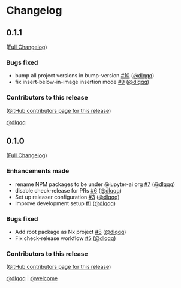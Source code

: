 # Changelog

<!-- <START NEW CHANGELOG ENTRY> -->

## 0.1.1

([Full Changelog](https://github.com/jupyterlab/jupyter-ai/compare/@jupyter-ai/core@0.1.0...e4824ad3f5bfd0fec7701f8c7917cd3305c23269))

### Bugs fixed

- bump all project versions in bump-version [#10](https://github.com/jupyterlab/jupyter-ai/pull/10) ([@dlqqq](https://github.com/dlqqq))
- fix insert-below-in-image insertion mode [#9](https://github.com/jupyterlab/jupyter-ai/pull/9) ([@dlqqq](https://github.com/dlqqq))

### Contributors to this release

([GitHub contributors page for this release](https://github.com/jupyterlab/jupyter-ai/graphs/contributors?from=2023-03-04&to=2023-03-05&type=c))

[@dlqqq](https://github.com/search?q=repo%3Ajupyterlab%2Fjupyter-ai+involves%3Adlqqq+updated%3A2023-03-04..2023-03-05&type=Issues)

<!-- <END NEW CHANGELOG ENTRY> -->

## 0.1.0

([Full Changelog](https://github.com/jupyterlab/jupyter-ai/compare/0d4009ab7cb344f9e7c86b0d77e9f84ccde22382...285682d615bd0dfc5d2598490da3b5943a3c67d7))

### Enhancements made

- rename NPM packages to be under @jupyter-ai org [#7](https://github.com/jupyterlab/jupyter-ai/pull/7) ([@dlqqq](https://github.com/dlqqq))
- disable check-release for PRs [#6](https://github.com/jupyterlab/jupyter-ai/pull/6) ([@dlqqq](https://github.com/dlqqq))
- Set up releaser configuration [#3](https://github.com/jupyterlab/jupyter-ai/pull/3) ([@dlqqq](https://github.com/dlqqq))
- Improve development setup [#1](https://github.com/jupyterlab/jupyter-ai/pull/1) ([@dlqqq](https://github.com/dlqqq))

### Bugs fixed

- Add root package as Nx project [#8](https://github.com/jupyterlab/jupyter-ai/pull/8) ([@dlqqq](https://github.com/dlqqq))
- Fix check-release workflow [#5](https://github.com/jupyterlab/jupyter-ai/pull/5) ([@dlqqq](https://github.com/dlqqq))

### Contributors to this release

([GitHub contributors page for this release](https://github.com/jupyterlab/jupyter-ai/graphs/contributors?from=2023-02-10&to=2023-03-04&type=c))

[@dlqqq](https://github.com/search?q=repo%3Ajupyterlab%2Fjupyter-ai+involves%3Adlqqq+updated%3A2023-02-10..2023-03-04&type=Issues) | [@welcome](https://github.com/search?q=repo%3Ajupyterlab%2Fjupyter-ai+involves%3Awelcome+updated%3A2023-02-10..2023-03-04&type=Issues)
